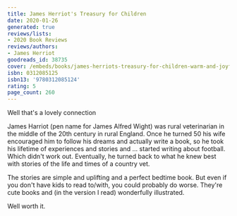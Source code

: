 ```yaml
---
title: James Herriot's Treasury for Children
date: 2020-01-26
generated: true
reviews/lists:
- 2020 Book Reviews
reviews/authors:
- James Herriot
goodreads_id: 38735
cover: /embeds/books/james-herriots-treasury-for-children-warm-and-joyful-tales-by-the-author-of-all-creatures-great-and-small.jpg
isbn: 0312085125
isbn13: '9780312085124'
rating: 5
page_count: 260
---
```

Well that's a lovely connection  

James Harriot (pen name for James Alfred Wight) was rural veterinarian in the middle of the 20th century in rural England. Once he turned 50 his wife encouraged him to follow his dreams and actually write a book, so he took his lifetime of experiences and stories and ... started writing about football. Which didn't work out. Eventually, he turned back to what he knew best with stories of the life and times of a country vet.  

<!--more-->

The stories are simple and uplifting and a perfect bedtime book. But even if you don't have kids to read to/with, you could probably do worse. They're cute books and (in the version I read) wonderfully illustrated.  

Well worth it.